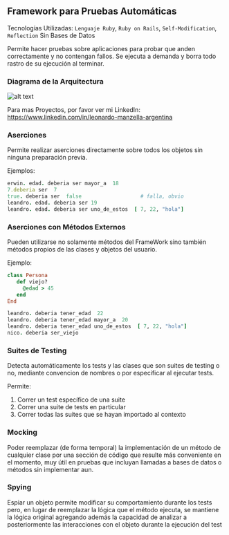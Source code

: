## Framework para Pruebas Automáticas
Tecnologías Utilizadas: `Lenguaje Ruby`, `Ruby on Rails`, `Self-Modification`, `Reflection`
Sin Bases de Datos

Permite hacer pruebas sobre aplicaciones para probar que anden correctamente y no contengan fallos.
Se ejecuta a demanda y borra todo rastro de su ejecución al terminar.


### Diagrama de la Arquitectura
![alt text](https://raw.githubusercontent.com/LeonardoManzella/framework-pruebas-automaticas/master/Diagrama%20Clases.png "
Diagrama de la Arquitectura")

Para mas Proyectos, por favor ver mi LinkedIn: https://www.linkedin.com/in/leonardo-manzella-argentina


### Aserciones
Permite realizar aserciones directamente sobre todos los objetos sin ninguna preparación previa.

Ejemplos:
```ruby
erwin. edad. deberia ser mayor_a  18
7.deberia ser  7 
true. deberia ser  false                   # falla, obvio
leandro. edad. deberia ser 19
leandro. edad. deberia ser uno_de_estos  [ 7, 22, "hola"]
```

### Aserciones con Métodos Externos
Pueden utilizarse no solamente métodos del FrameWork sino también métodos propios de las clases y objetos del usuario.

Ejemplo:
```ruby
class Persona
   def viejo?
     @edad > 45
   end
End

leandro. deberia tener_edad  22 
leandro. deberia tener_edad mayor_a  20
leandro. deberia tener_edad uno_de_estos  [ 7, 22, "hola"]
nico. deberia ser_viejo
```

### Suites de Testing
Detecta automáticamente los tests y las clases que son suites de testing o no, mediante convencion de nombres o por especificar al ejecutar tests.

Permite:
1. Correr un test específico de una suite
1. Correr una suite de tests  en particular
1. Correr todas las suites  que se hayan importado al contexto

### Mocking
Poder reemplazar (de forma temporal) la implementación de un método de cualquier clase por una sección de código que resulte más conveniente en el momento, muy útil en pruebas que incluyan llamadas a bases de datos o métodos sin implementar aun.

### Spying
Espiar un objeto permite modificar su comportamiento durante los tests pero, en lugar de reemplazar la lógica que el método ejecuta, se mantiene la lógica original agregando además la capacidad de analizar a posteriormente las interacciones con el objeto durante la ejecución del test
